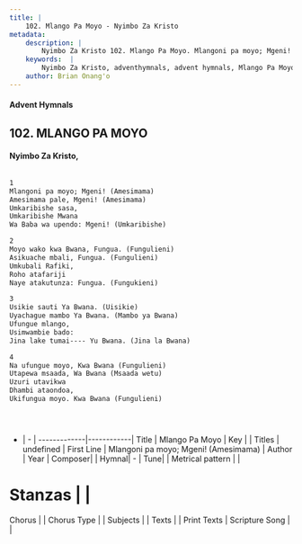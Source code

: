 ```yaml
---
title: |
    102. Mlango Pa Moyo - Nyimbo Za Kristo
metadata:
    description: |
        Nyimbo Za Kristo 102. Mlango Pa Moyo. Mlangoni pa moyo; Mgeni! (Amesimama)  Amesimama pale, Mgeni! (Amesimama)  Umkaribishe sasa,  Umkaribishe Mwana  Wa Baba wa upendo: Mgeni! (Umkaribishe)   
    keywords:  |
        Nyimbo Za Kristo, adventhymnals, advent hymnals, Mlango Pa Moyo, Mlangoni pa moyo; Mgeni! (Amesimama) . 
    author: Brian Onang'o
---
```


#### Advent Hymnals
## 102. MLANGO PA MOYO
####  Nyimbo Za Kristo,

```txt

1
Mlangoni pa moyo; Mgeni! (Amesimama) 
Amesimama pale, Mgeni! (Amesimama) 
Umkaribishe sasa, 
Umkaribishe Mwana 
Wa Baba wa upendo: Mgeni! (Umkaribishe) 

2
Moyo wako kwa Bwana, Fungua. (Fungulieni) 
Asikuache mbali, Fungua. (Fungulieni) 
Umkubali Rafiki, 
Roho atafariji 
Naye atakutunza: Fungua. (Fungukieni) 

3
Usikie sauti Ya Bwana. (Uisikie) 
Uyachague mambo Ya Bwana. (Mambo ya Bwana) 
Ufungue mlango, 
Usimwambie bado: 
Jina lake tumai---- Yu Bwana. (Jina la Bwana) 

4
Na ufungue moyo, Kwa Bwana (Fungulieni) 
Utapewa msaada, Wa Bwana (Msaada wetu) 
Uzuri utavikwa 
Dhambi ataondoa, 
Ukifungua moyo. Kwa Bwana (Fungulieni)





```

- |   -  |
-------------|------------|
Title | Mlango Pa Moyo |
Key |  |
Titles | undefined |
First Line | Mlangoni pa moyo; Mgeni! (Amesimama)  |
Author | 
Year | 
Composer| |
Hymnal|  - |
Tune|  |
Metrical pattern | |
# Stanzas |  |
Chorus |  |
Chorus Type |  |
Subjects | |
Texts |  |
Print Texts | 
Scripture Song |  |
    
